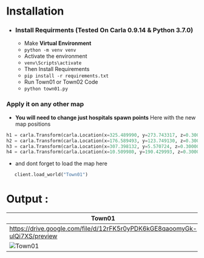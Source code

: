 # Installation

- ### Install Requirments (Tested On Carla 0.9.14 & Python 3.7.0)

  - Make **Virtual Environment**
  - `python -m venv venv `
  - Activate the environment
  - `venv\Scripts\activate`
  - Then Install Requirements
  - `pip install -r requirements.txt`
  - Run Town01 or Town02 Code
  - `python town01.py`

 ### Apply it on any other map 
  - **You will need to change just hospitals spawn points**
  Here with the new map positions
  ``` python
  h1 = carla.Transform(carla.Location(x=325.489990, y=273.743317, z=0.300000))
h2 = carla.Transform(carla.Location(x=176.589493, y=123.749130, z=0.300000))
h3 = carla.Transform(carla.Location(x=307.398132, y=5.570724, z=0.300000))
h4 = carla.Transform(carla.Location(x=10.509980, y=190.429993, z=0.300000))

``` 
- and dont forget to load the map here 
```python
   client.load_world("Town01")
   ```

# Output :

|Town01|Town02|
|----|----|
|https://drive.google.com/file/d/12rFK5r0yPDK6kGE8qaoomyGk-ulQi7XS/preview|https://drive.google.com/file/d/12rFK5r0yPDK6kGE8qaoomyGk-ulQi7XS/preview|
|![Town01](https://i.ibb.co/ZJ06B6L/Whats-App-Image-2024-05-16-at-12-45-15-9c60ac6d.jpg)|![Town02](https://i.ibb.co/18pvsQf/Whats-App-Image-2024-05-16-at-12-45-15-6f66bb2f.jpg)|

